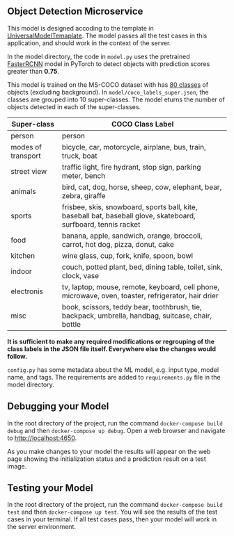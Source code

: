 ## Object Detection Microservice

This model is designed accoding to the template in [UniversalModelTemaplate](https://github.com/UMass-Rescue/UniversalModelTemplate). The model passes all the test cases in this application, and should work in the context of the server.

In the model directory, the code in `model.py` uses the pretrained [FasterRCNN](https://pytorch.org/vision/stable/_modules/torchvision/models/detection/faster_rcnn.html) model in PyTorch to detect objects with prediction scores greater than **0.75**. 

This model is trained on the MS-COCO dataset with has [80 classes](https://cocodataset.org/#explore)  of objects (excluding background).
In `model/coco_labels_super.json`, the classes are grouped into 10 super-classes. The model eturns the number of objects detected in each of the super-classes. 

Super-class         | COCO Class Label
------------------- | -------------
person              | person
modes of transport  | bicycle, car, motorcycle, airplane, bus, train, truck, boat
street view         | traffic light, fire hydrant, stop sign, parking meter, bench
animals             | bird, cat, dog, horse, sheep, cow, elephant, bear, zebra, giraffe
sports              | frisbee, skis, snowboard, sports ball, kite, baseball bat, baseball glove, skateboard, surfboard, tennis racket
food                | banana, apple, sandwich, orange, broccoli, carrot, hot dog, pizza, donut, cake
kitchen             | wine glass, cup, fork, knife, spoon, bowl
indoor              | couch, potted plant, bed, dining table, toilet, sink, clock, vase
electronis          | tv, laptop, mouse, remote, keyboard, cell phone, microwave, oven, toaster, refrigerator, hair drier
misc                | book, scissors, teddy bear, toothbrush, tie, backpack, umbrella, handbag, suitcase, chair, bottle

**It is sufficient to make any required modifications or regrouping of the class labels in the JSON file itself. Everywhere else the changes would follow.**

`config.py` has some metadata about the ML model, e.g. input type, model name, and tags. 
The requirements are added to `requirements.py` file in the model directory. 


## Debugging your Model

In the root directory of the project, run the command 
`docker-compose build debug` and then `docker-compose up debug`. Open a web browser and navigate to
[http://localhost:4650]('http://localhost:4650').

As you make changes to your model the results will appear on the web page showing the initialization
status and a prediction result on a test image.


## Testing your Model

In the root directory of the project, run the command `docker-compose build test` and then
`docker-compose up test`. You will see the results of the test cases in your terminal. If all
test cases pass, then your model will work in the server environment.
